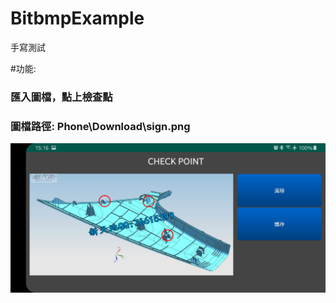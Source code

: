 # BitbmpExample
手寫測試

#功能:
### 匯入圖檔，點上檢查點

### 圖檔路徑: Phone\Download\sign.png

![DEMO畫面](Screenshot_2.jpg)
